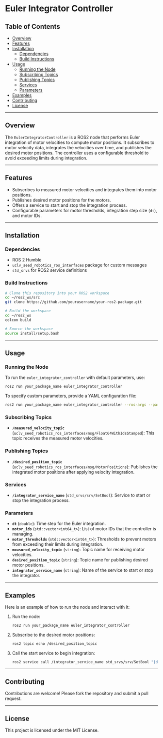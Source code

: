 
# Euler Integrator Controller

## Table of Contents
- [Overview](#overview)
- [Features](#features)
- [Installation](#installation)
  - [Dependencies](#dependencies)
  - [Build Instructions](#build-instructions)
- [Usage](#usage)
  - [Running the Node](#running-the-node)
  - [Subscribing Topics](#subscribing-topics)
  - [Publishing Topics](#publishing-topics)
  - [Services](#services)
  - [Parameters](#parameters)
- [Examples](#examples)
- [Contributing](#contributing)
- [License](#license)

---

## Overview

The `EulerIntegratorController` is a ROS2 node that performs Euler integration of motor velocities to compute motor positions. It subscribes to motor velocity data, integrates the velocities over time, and publishes the desired motor positions. The controller uses a configurable threshold to avoid exceeding limits during integration.

---

## Features

- Subscribes to measured motor velocities and integrates them into motor positions.
- Publishes desired motor positions for the motors.
- Offers a service to start and stop the integration process.
- Configurable parameters for motor thresholds, integration step size (`dt`), and motor IDs.

---

## Installation

### Dependencies

- ROS 2 Humble
- `uclv_seed_robotics_ros_interfaces` package for custom messages
- `std_srvs` for ROS2 service definitions

### Build Instructions

```bash
# Clone this repository into your ROS2 workspace
cd ~/ros2_ws/src
git clone https://github.com/yourusername/your-ros2-package.git

# Build the workspace
cd ~/ros2_ws
colcon build

# Source the workspace
source install/setup.bash
```

---

## Usage

### Running the Node

To run the `euler_integrator_controller` with default parameters, use:

```bash
ros2 run your_package_name euler_integrator_controller
```

To specify custom parameters, provide a YAML configuration file:

```bash
ros2 run your_package_name euler_integrator_controller --ros-args --params-file path/to/your_config.yaml
```

### Subscribing Topics

- **`/measured_velocity_topic`** (`uclv_seed_robotics_ros_interfaces/msg/Float64WithIdsStamped`): This topic receives the measured motor velocities.

### Publishing Topics

- **`/desired_position_topic`** (`uclv_seed_robotics_ros_interfaces/msg/MotorPositions`): Publishes the integrated motor positions after applying velocity integration.

### Services

- **`/integrator_service_name`** (`std_srvs/srv/SetBool`): Service to start or stop the integration process.

### Parameters

- **`dt`** (`double`): Time step for the Euler integration.
- **`motor_ids`** (`std::vector<int64_t>`): List of motor IDs that the controller is managing.
- **`motor_thresholds`** (`std::vector<int64_t>`): Thresholds to prevent motors from exceeding their limits during integration.
- **`measured_velocity_topic`** (`string`): Topic name for receiving motor velocities.
- **`desired_position_topic`** (`string`): Topic name for publishing desired motor positions.
- **`integrator_service_name`** (`string`): Name of the service to start or stop the integrator.

---

## Examples

Here is an example of how to run the node and interact with it:

1. Run the node:
   ```bash
   ros2 run your_package_name euler_integrator_controller
   ```

2. Subscribe to the desired motor positions:
   ```bash
   ros2 topic echo /desired_position_topic
   ```

3. Call the start service to begin integration:
   ```bash
   ros2 service call /integrator_service_name std_srvs/srv/SetBool "{data: true}"
   ```

---

## Contributing

Contributions are welcome! Please fork the repository and submit a pull request.

---

## License

This project is licensed under the MIT License.
